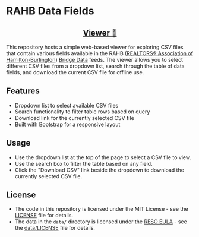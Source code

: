 # RAHB Data Fields

<h2 align="center"><a href="https://rahb-realtors-association.github.io/datafields/">Viewer 🔎</a></h2>

This repository hosts a simple web-based viewer for exploring CSV files that contain various fields available in the RAHB ([REALTORS® Association of Hamilton-Burlington](https://www.rahb.ca)) [Bridge Data](https://bridgedataoutput.com) feeds. The viewer allows you to select different CSV files from a dropdown list, search through the table of data fields, and download the current CSV file for offline use.

## Features

- Dropdown list to select available CSV files
- Search functionality to filter table rows based on query
- Download link for the currently selected CSV file
- Built with Bootstrap for a responsive layout

## Usage

- Use the dropdown list at the top of the page to select a CSV file to view.
- Use the search box to filter the table based on any field.
- Click the "Download CSV" link beside the dropdown to download the currently selected CSV file.

## License
- The code in this repository is licensed under the MIT License - see the [LICENSE](LICENSE) file for details.
- The data in the `data/` directory is licensed under the [RESO EULA](https://www.reso.org/eula) - see the [data/LICENSE](data/LICENSE) file for details.
